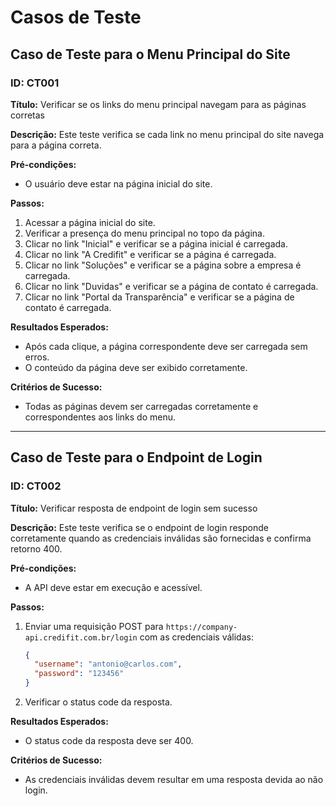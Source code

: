 # Casos de Teste

## Caso de Teste para o Menu Principal do Site

### ID: CT001

**Título:** Verificar se os links do menu principal navegam para as páginas corretas

**Descrição:** Este teste verifica se cada link no menu principal do site navega para a página correta.

**Pré-condições:** 
- O usuário deve estar na página inicial do site.

**Passos:**
1. Acessar a página inicial do site.
2. Verificar a presença do menu principal no topo da página.
3. Clicar no link "Inicial" e verificar se a página inicial é carregada.
4. Clicar no link "A Credifit" e verificar se a página é carregada.
5. Clicar no link "Soluções" e verificar se a página sobre a empresa é carregada.
6. Clicar no link "Duvidas" e verificar se a página de contato é carregada.
7. Clicar no link "Portal da Transparência" e verificar se a página de contato é carregada.

**Resultados Esperados:**
- Após cada clique, a página correspondente deve ser carregada sem erros.
- O conteúdo da página deve ser exibido corretamente.

**Critérios de Sucesso:**
- Todas as páginas devem ser carregadas corretamente e correspondentes aos links do menu.

---

## Caso de Teste para o Endpoint de Login

### ID: CT002

**Título:** Verificar resposta de endpoint de login sem sucesso

**Descrição:** Este teste verifica se o endpoint de login responde corretamente quando as credenciais inválidas são fornecidas e confirma retorno 400.

**Pré-condições:**
- A API deve estar em execução e acessível.

**Passos:**
1. Enviar uma requisição POST para `https://company-api.credifit.com.br/login` com as credenciais válidas:
    ```json
    {
      "username": "antonio@carlos.com",
      "password": "123456"
    }
    ```
2. Verificar o status code da resposta.

**Resultados Esperados:**
- O status code da resposta deve ser 400.

**Critérios de Sucesso:**
- As credenciais inválidas devem resultar em uma resposta devida ao não login.